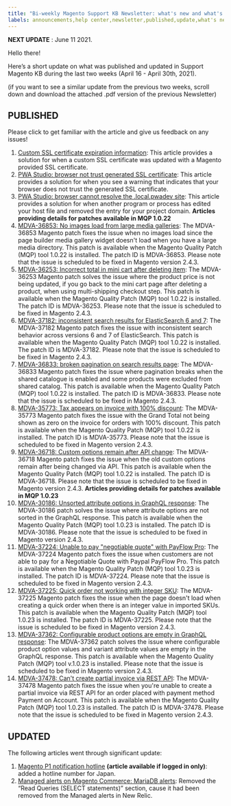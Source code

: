 ```yaml
---
title: "Bi-weekly Magento Support KB Newsletter: what's new and what's updated"
labels: announcements,help center,newsletter,published,update,what's new
---
```


 **NEXT UPDATE** : June 11 2021.

Hello there!

Here’s a short update on what was published and updated in Support Magento KB during the last two weeks (April 16 - April 30th, 2021).

(if you want to see a similar update from the previous two weeks, scroll down and download the attached .pdf version of the previous Newsletter)

## PUBLISHED

Please click to get familiar with the article and give us feedback on any issues!

1. [Custom SSL certificate expiration information](https://support.magento.com/hc/en-us/articles/360061021732): This article provides a solution for when a custom SSL certificate was updated with a Magento provided SSL certificate.
1. [PWA Studio: browser not trust generated SSL certificate](https://support.magento.com/hc/en-us/articles/360061406932-PWA-Studio-browser-not-trust-generated-SSL-certificate): This article provides a solution for when you see a warning that indicates that your browser does not trust the generated SSL certificate.
1. [PWA Studio: browser cannot resolve the .local.pwadev site](https://support.magento.com/hc/en-us/articles/360061406912-PWA-Studio-browser-cannot-resolve-the-local-pwadev-site): This article provides a solution for when another program or process has edited your host file and removed the entry for your project domain.
    **Articles providing details for patches available in MQP 1.0.22**
1. [MDVA-36853: No images load from large media galleries](https://support.magento.com/hc/en-us/articles/360060912491): The MDVA-36853 Magento patch fixes the issue when no images load since the page builder media gallery widget doesn't load when you have a large media directory. This patch is available when the Magento Quality Patch (MQP) tool 1.0.22 is installed. The patch ID is MDVA-36853. Please note that the issue is scheduled to be fixed in Magento version 2.4.3.
1. [MDVA-36253: Incorrect total in mini cart after deleting item](https://support.magento.com/hc/en-us/articles/360060840591): The MDVA-36253 Magento patch solves the issue where the product price is not being updated, if you go back to the mini cart page after deleting a product, when using multi-shipping checkout step. This patch is available when the Magento Quality Patch (MQP) tool 1.0.22 is installed. The patch ID is MDVA-36253. Please note that the issue is scheduled to be fixed in Magento 2.4.3.
1. [MDVA-37182: inconsistent search results for ElasticSearch 6 and 7](https://support.magento.com/hc/en-us/articles/360060878191): The MDVA-37182 Magento patch fixes the issue with inconsistent search behavior across versions 6 and 7 of ElasticSearch. This patch is available when the Magento Quality Patch (MQP) tool 1.0.22 is installed. The patch ID is MDVA-37182. Please note that the issue is scheduled to be fixed in Magento 2.4.3.
1. [MDVA-36833: broken pagination on search results page](https://support.magento.com/hc/en-us/articles/360060842531): The MDVA-36833 Magento patch fixes the issue where pagination breaks when the shared catalogue is enabled and some products were excluded from shared catalog. This patch is available when the Magento Quality Patch (MQP) tool 1.0.22 is installed. The patch ID is MDVA-36833. Please note that the issue is scheduled to be fixed in Magento 2.4.3.
1. [MDVA-35773: Tax appears on invoice with 100% discount](https://support.magento.com/hc/en-us/articles/360060913271): The MDVA-35773 Magento patch fixes the issue with the Grand Total not being shown as zero on the invoice for orders with 100% discount. This patch is available when the Magento Quality Patch (MQP) tool 1.0.22 is installed. The patch ID is MDVA-35773. Please note that the issue is scheduled to be fixed in Magento version 2.4.3.
1. [MDVA-36718: Custom options remain after API change](https://support.magento.com/hc/en-us/articles/360060913071): The MDVA-36718 Magento patch fixes the issue when the old custom options remain after being changed via API. This patch is available when the Magento Quality Patch (MQP) tool 1.0.22 is installed. The patch ID is MDVA-36718. Please note that the issue is scheduled to be fixed in Magento version 2.4.3.
    **Articles providing details for patches available in MQP 1.0.23**
1. [MDVA-30186: Unsorted attribute options in GraphQL response](https://support.magento.com/hc/en-us/articles/360061882651): The MDVA-30186 patch solves the issue where attribute options are not sorted in the GraphQL response. This patch is available when the Magento Quality Patch (MQP) tool 1.0.23 is installed. The patch ID is MDVA-30186. Please note that the issue is scheduled to be fixed in Magento version 2.4.3.
1. [MDVA-37224: Unable to pay "negotiable quote" with PayFlow Pro](https://support.magento.com/hc/en-us/articles/360061765131): The MDVA-37224 Magento patch fixes the issue when customers are not able to pay for a Negotiable Quote with Paypal PayFlow Pro. This patch is available when the Magento Quality Patch (MQP) tool 1.0.23 is installed. The patch ID is MDVA-37224. Please note that the issue is scheduled to be fixed in Magento version 2.4.3.
1. [MDVA-37225: Quick order not working with integer SKU](https://support.magento.com/hc/en-us/articles/360061330132): The MDVA-37225 Magento patch fixes the issue when the page doesn't load when creating a quick order when there is an integer value in imported SKUs. This patch is available when the Magento Quality Patch (MQP) tool 1.0.23 is installed. The patch ID is MDVA-37225. Please note that the issue is scheduled to be fixed in Magento version 2.4.3.    
1. [MDVA-37362: Configurable product options are empty in GraphQL response](https://support.magento.com/hc/en-us/articles/360061252292-MDVA-37362-Configurable-product-options-are-empty-in-GraphQL-response): The MDVA-37362 patch solves the issue where configurable product option values and variant attribute values are empty in the GraphQL response. This patch is available when the Magento Quality Patch (MQP) tool v.1.0.23 is installed. Please note that the issue is scheduled to be fixed in Magento version 2.4.3.
1. [MDVA-37478: Can't create partial invoice via REST API](https://support.magento.com/hc/en-us/articles/360061765151): The MDVA-37478 Magento patch fixes the issue when you're unable to create a partial invoice via REST API for an order placed with payment method Payment on Account. This patch is available when the Magento Quality Patch (MQP) tool 1.0.23 is installed. The patch ID is MDVA-37478. Please note that the issue is scheduled to be fixed in Magento version 2.4.3.


## UPDATED

The following articles went through significant update:

1. [Magento P1 notification hotline](https://support.magento.com/hc/en-us/articles/360042536151) **(article available if logged in only)**: added a hotline number for Japan.
1. [Managed alerts on Magento Commerce: MariaDB alerts](https://support.magento.com/hc/en-us/articles/360051663431): Removed the “Read Queries (SELECT statements)” section, cause it had been removed from the Managed alerts in New Relic.
